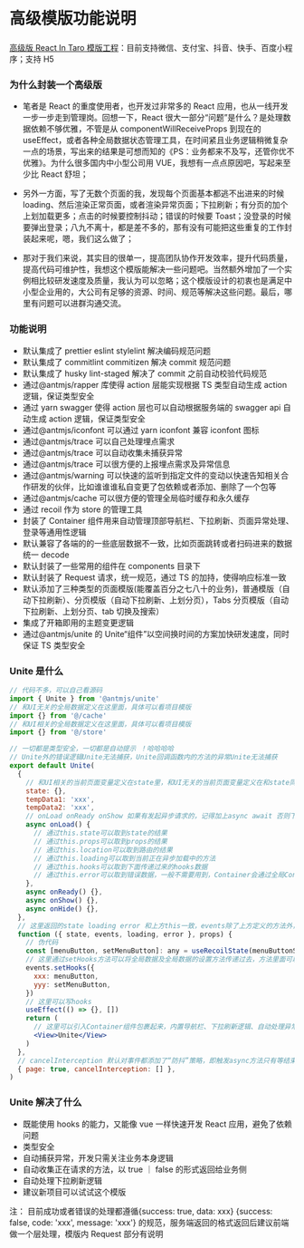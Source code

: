 # 高级模版功能说明

###

[高级版 React In Taro 模版工程](https://github.com/AntmJS/temptaro)：目前支持微信、支付宝、抖音、快手、百度小程序；支持 H5

### 为什么封装一个高级版

- 笔者是 React 的重度使用者，也开发过非常多的 React 应用，也从一线开发一步一步走到管理岗。回想一下，React 很大一部分“问题”是什么？是处理数据依赖不够优雅，不管是从 componentWillReceiveProps 到现在的 useEffect，或者各种全局数据状态管理工具，在时间紧且业务逻辑稍微复杂一点的场景，写出来的结果是可想而知的《PS：业务都来不及写，还管你优不优雅》。为什么很多国内中小型公司用 VUE，我想有一点点原因吧，写起来至少比 React 舒坦；

- 另外一方面，写了无数个页面的我，发现每个页面基本都逃不出进来的时候 loading、然后渲染正常页面，或者渲染异常页面；下拉刷新；有分页的加个上划加载更多；点击的时候要控制抖动；错误的时候要 Toast；没登录的时候要弹出登录；八九不离十，都是差不多的，那有没有可能把这些重复的工作封装起来呢，嗯，我们这么做了；

- 那对于我们来说，其实目的很单一，提高团队协作开发效率，提升代码质量，提高代码可维护性，我想这个模版能解决一些问题吧。当然额外增加了一个实例相比较研发速度及质量，我认为可以忽略；这个模版设计的初衷也是满足中小型企业用的，大公司有足够的资源、时间、规范等解决这些问题。最后，哪里有问题可以进群沟通交流。

### 功能说明

- 默认集成了 prettier eslint stylelint 解决编码规范问题
- 默认集成了 commitlint commitizen 解决 commit 规范问题
- 默认集成了 husky lint-staged 解决了 commit 之前自动校验代码规范
- 通过@antmjs/rapper 库使得 action 层能实现根据 TS 类型自动生成 action 逻辑，保证类型安全
- 通过 yarn swagger 使得 action 层也可以自动根据服务端的 swagger api 自动生成 action 逻辑，保证类型安全
- 通过@antmjs/iconfont 可以通过 yarn iconfont 兼容 iconfont 图标
- 通过@antmjs/trace 可以自己处理埋点需求
- 通过@antmjs/trace 可以自动收集未捕获异常
- 通过@antmjs/trace 可以很方便的上报埋点需求及异常信息
- 通过@antmjs/warning 可以快速的监听到指定文件的变动以快速告知相关合作研发的伙伴，比如谁谁谁私自变更了包依赖或者添加、删除了一个包等
- 通过@antmjs/cache 可以很方便的管理全局临时缓存和永久缓存
- 通过 recoil 作为 store 的管理工具
- 封装了 Container 组件用来自动管理顶部导航栏、下拉刷新、页面异常处理、登录等通用性逻辑
- 默认兼容了各端的的一些底层数据不一致，比如页面跳转或者扫码进来的数据统一 decode
- 默认封装了一些常用的组件在 components 目录下
- 默认封装了 Request 请求，统一规范，通过 TS 的加持，使得响应标准一致
- 默认添加了三种类型的页面模版(能覆盖百分之七八十的业务)，普通模版（自动下拉刷新）、分页模版（自动下拉刷新、上划分页），Tabs 分页模版（自动下拉刷新、上划分页、tab 切换及搜索）
- 集成了开箱即用的主题变更逻辑
- 通过@antmjs/unite 的 Unite“组件”以空间换时间的方案加快研发速度，同时保证 TS 类型安全

### Unite 是什么

```jsx
// 代码不多，可以自己看源码
import { Unite } from '@antmjs/unite'
// 和UI无关的全局数据定义在这里面，具体可以看项目模版
import {} from '@/cache'
// 和UI相关的全局数据定义在这里面，具体可以看项目模版
import {} from '@/store'

// 一切都是类型安全，一切都是自动提示 ！哈哈哈哈
// Unite外的错误逻辑Unite无法捕获，Unite回调函数内的方法的异常Unite无法捕获
export default Unite(
  {
    // 和UI相关的当前页面变量定义在state里，和UI无关的当前页面变量定义在和state同层，比如tempData1,tempData2
    state: {},
    tempData1: 'xxx',
    tempData2: 'xxx',
    // onLoad onReady onShow 如果有发起异步请求的，记得加上async await 否则下拉刷新会打开后立即关闭
    async onLoad() {
      // 通过this.state可以取到state的结果
      // 通过this.props可以取到props的结果
      // 通过this.location可以取到路由的结果
      // 通过this.loading可以取到当前正在异步加载中的方法
      // 通过this.hooks可以取到下面传递过来的hooks数据
      // 通过this.error可以取到错误数据，一般不需要用到，Container会通过全局Context去获取及处理
    },
    async onReady() {},
    async onShow() {},
    async onHide() {},
  },
  // 这里返回的state loading error 和上方this一致，events除了上方定义的方法外，还有部分内置的方法比如；setHooks setError
  function ({ state, events, loading, error }, props) {
    // 伪代码
    const [menuButton, setMenuButton]: any = useRecoilState(menuButtonStore)
    // 这里通过setHooks方法可以将全局数据及全局数据的设置方法传递过去，方法里面可以通过this.hooks['xxx']获取到
    events.setHooks({
      xxx: menuButton,
      yyy: setMenuButton,
    })
    // 这里可以写hooks
    useEffect(() => {}, [])
    return (
      // 这里可以引入Container组件包裹起来，内置导航栏、下拉刷新逻辑、自动处理异常、登录等，具体可以看Container组件
      <View>Unite</View>
    )
  },
  // cancelInterception 默认对事件都添加了“防抖”策略，即触发async方法只有等结束之后再点才有效
  { page: true, cancelInterception: [] },
)
```

### Unite 解决了什么

- 既能使用 hooks 的能力，又能像 vue 一样快速开发 React 应用，避免了依赖问题
- 类型安全
- 自动捕获异常，开发只需关注业务本身逻辑
- 自动收集正在请求的方法，以 true ｜ false 的形式返回给业务侧
- 自动处理下拉刷新逻辑
- 建议新项目可以试试这个模版

注： 目前成功或者错误的处理都遵循{success: true, data: xxx} {success: false, code: 'xxx', message: 'xxx'} 的规范，服务端返回的格式返回后建议前端做一个层处理，模版内 Request 部分有说明
